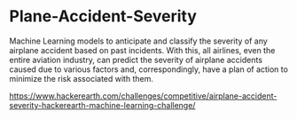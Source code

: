 # Plane-Accident-Severity

Machine Learning models to anticipate and classify the severity of any airplane accident based on past incidents. With this, all airlines, even the entire aviation industry, can predict the severity of airplane accidents caused due to various factors and, correspondingly, have a plan of action to minimize the risk associated with them.

https://www.hackerearth.com/challenges/competitive/airplane-accident-severity-hackerearth-machine-learning-challenge/
